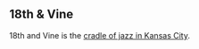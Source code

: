 ## 18th & Vine

18th and Vine is the [cradle of jazz in Kansas
City](https://en.wikipedia.org/wiki/18th_and_Vine-Downtown_East,_Kansas_City).